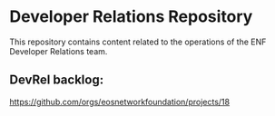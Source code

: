 # Developer Relations Repository

This repository contains content related to the operations of the ENF Developer Relations team.

## DevRel backlog:  
https://github.com/orgs/eosnetworkfoundation/projects/18
